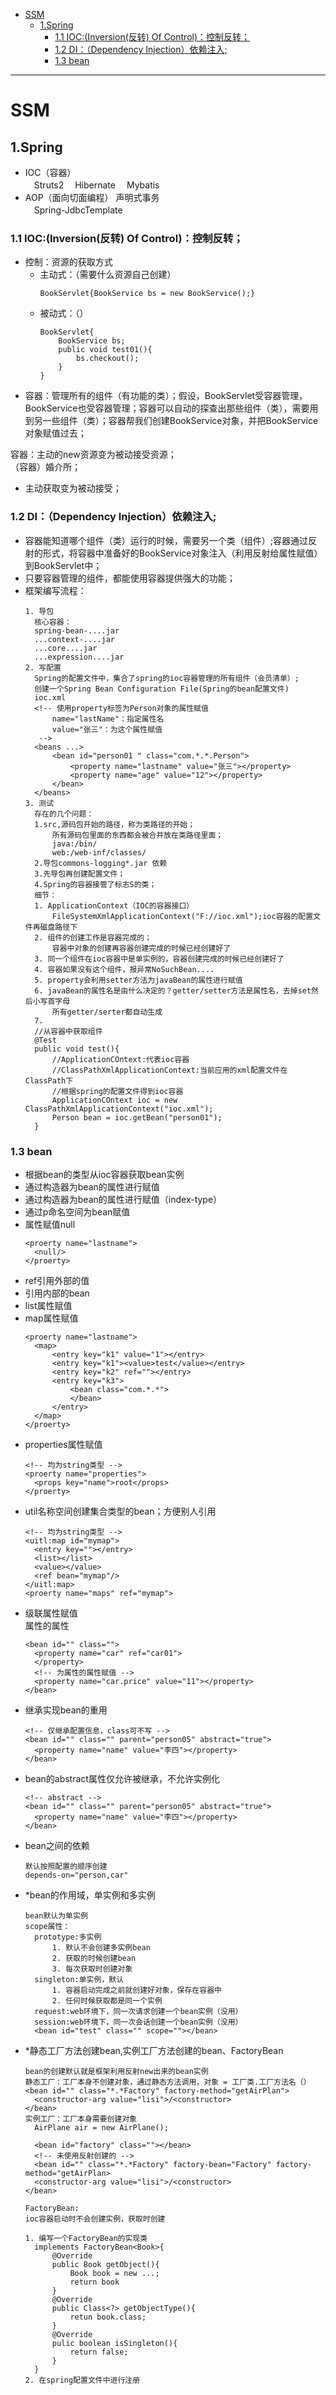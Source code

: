 
- [SSM](#ssm)
  - [1.Spring](#1spring)
    - [1.1 IOC:(Inversion(反转) Of Control)：控制反转；](#11-iocinversion反转-of-control控制反转)
    - [1.2 DI：（Dependency Injection）依赖注入;](#12-didependency-injection依赖注入)
    - [1.3 bean](#13-bean)
----
# SSM
## 1.Spring
- IOC（容器）  
　Struts2
　Hibernate
　Mybatis  
- AOP（面向切面编程） 声明式事务  
　Spring-JdbcTemplate  

### 1.1 IOC:(Inversion(反转) Of Control)：控制反转；  
- 控制：资源的获取方式
    - 主动式：（需要什么资源自己创建）  
        ```
        BookServlet{BookService bs = new BookService();}
        ```
    - 被动式：（）
        ```
        BookServlet{
            BookService bs;
            public void test01(){
                bs.checkout();
            }
        }
        ```  
- 容器：管理所有的组件（有功能的类）；假设，BookServlet受容器管理，BookService也受容器管理；容器可以自动的探查出那些组件（类），需要用到另一些组件（类）；容器帮我们创建BookService对象，并把BookService对象赋值过去；  

容器：主动的new资源变为被动接受资源；  
（容器）婚介所；  
- 主动获取变为被动接受；  

### 1.2 DI：（Dependency Injection）依赖注入;  
- 容器能知道哪个组件（类）运行的时候，需要另一个类（组件）;容器通过反射的形式，将容器中准备好的BookService对象注入（利用反射给属性赋值）到BookServlet中；
- 只要容器管理的组件，都能使用容器提供强大的功能；
- 框架编写流程：
  ```
  1. 导包
    核心容器：
    spring-bean-....jar
    ...context-....jar
    ...core....jar
    ...expression....jar
  2. 写配置
    Spring的配置文件中，集合了spring的ioc容器管理的所有组件（会员清单）;
    创建一个Spring Bean Configuration File(Spring的bean配置文件)
    ioc.xml
    <!-- 使用property标签为Person对象的属性赋值
        name="lastName"：指定属性名
        value="张三"：为这个属性赋值
     -->
    <beans ...>
        <bean id="person01 " class="com.*.*.Person">
            <property name="lastname" value="张三"></property>
            <property name="age" value="12"></property>
        </bean>
    </beans>
  3. 测试
    存在的几个问题：
    1.src,源码包开始的路径，称为类路径的开始；
        所有源码包里面的东西都会被合并放在类路径里面；
        java:/bin/
        web:/web-inf/classes/
    2.导包commons-logging*.jar 依赖
    3.先导包再创建配置文件；
    4.Spring的容器接管了标志S的类；
    细节：
    1. ApplicationContext（IOC的容器接口）
        FileSystemXmlApplicationContext("F://ioc.xml");ioc容器的配置文件再磁盘路径下
    2. 组件的创建工作是容器完成的；
        容器中对象的创建再容器创建完成的时候已经创建好了
    3. 同一个组件在ioc容器中是单实例的，容器创建完成的时候已经创建好了
    4. 容器如果没有这个组件，报异常NoSuchBean....
    5. property会利用setter方法为javaBean的属性进行赋值
    6. javaBean的属性名是由什么决定的？getter/setter方法是属性名，去掉set然后小写首字母
        所有getter/serter都自动生成
    7.
    //从容器中获取组件
    @Test
    public void test(){
        //ApplicationCOntext:代表ioc容器
        //ClassPathXmlApplicationContext:当前应用的xml配置文件在ClassPath下
        //根据spring的配置文件得到ioc容器
        ApplicationCOntext ioc = new ClassPathXmlApplicationContext("ioc.xml");
        Person bean = ioc.getBean("person01");
    }
  ```
### 1.3 bean
- 根据bean的类型从ioc容器获取bean实例
- 通过构造器为bean的属性进行赋值
- 通过构造器为bean的属性进行赋值（index-type）
- 通过p命名空间为bean赋值
- 属性赋值null  
  ```
  <proerty name="lastname">
    <null/>
  </proerty>
  ```
- ref引用外部的值
- 引用内部的bean
- list属性赋值
- map属性赋值
  ```
  <proerty name="lastname">
    <map>
        <entry key="k1" value="1"></entry>
        <entry key="k1"><value>test</value></entry>
        <entry key="k2" ref=""></entry>
        <entry key="k3">
            <bean class="com.*.*">
            </bean>
        </entry>
    </map>
  </proerty>
  ```
- properties属性赋值
  ``` 
  <!-- 均为string类型 -->
  <proerty name="properties">
    <props key="name">root</props>
  </proerty>
  ```
- util名称空间创建集合类型的bean；方便别人引用
  ``` 
  <!-- 均为string类型 -->
  <uitl:map id="mymap">
    <entry key=""></entry>
    <list></list>
    <value></value>
    <ref bean="mymap"/>
  </uitl:map>
  <proerty name="maps" ref="mymap">
  ```
- 级联属性赋值  
  属性的属性
  ```
  <bean id="" class="">
    <property name="car" ref="car01">
    </property>
    <!-- 为属性的属性赋值 -->
    <property name="car.price" value="11"></property>
  </bean>
  ```
- 继承实现bean的重用
  ```
  <!-- 仅继承配置信息，class可不写 -->
  <bean id="" class="" parent="person05" abstract="true">
    <property name="name" value="李四"></property>
  </bean>
  ```
- bean的abstract属性仅允许被继承，不允许实例化
  ```
  <!-- abstract -->
  <bean id="" class="" parent="person05" abstract="true">
    <property name="name" value="李四"></property>
  </bean>
  ```
- bean之间的依赖
  ```
  默认按照配置的顺序创建
  depends-on="person,car"
  ```
- *bean的作用域，单实例和多实例
  ```
  bean默认为单实例
  scope属性：
    prototype:多实例
        1. 默认不会创建多实例bean
        2. 获取的时候创建bean
        3. 每次获取时创建对象
    singleton:单实例，默认
        1. 容器启动完成之前就创建好对象，保存在容器中
        2. 任何时候获取都是同一个实例
    request:web环境下，同一次请求创建一个bean实例（没用）
    session:web环境下，同一次会话创建一个bean实例（没用）
    <bean id="test" class="" scope=""></bean>
  ```
- *静态工厂方法创建bean,实例工厂方法创建的bean、FactoryBean
  ```
  bean的创建默认就是框架利用反射new出来的bean实例
  静态工厂：工厂本身不创建对象，通过静态方法调用，对象 = 工厂类.工厂方法名（）
  <bean id="" class="*.*Factory" factory-method="getAirPlan">
    <constructor-arg value="lisi">/<constructor>
  </bean>
  实例工厂：工厂本身需要创建对象
    AirPlane air = new AirPlane();

    <bean id="factory" class=""></bean>
    <!-- 未使用反射创建的 -->
    <bean id="" class="*.*Factory" factory-bean="Factory" factory-method="getAirPlan>
    <constructor-arg value="lisi">/<constructor>
  </bean>

  FactoryBean:
  ioc容器启动时不会创建实例，获取时创建

  1. 编写一个FactoryBean的实现类
    implements FactoryBean<Book>{
        @Override
        public Book getObject(){
            Book book = new ...;
            return book
        }
        @Override
        public Class<?> getObjectType(){
            retun book.class;
        }
        @Override
        pulic boolean isSingleton(){
            return false;
        }
    }
  2. 在spring配置文件中进行注册
  ```